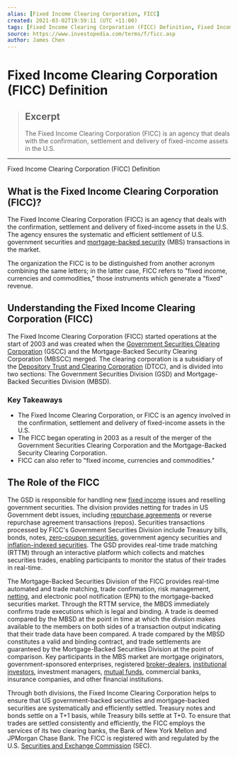 ```yaml
---
alias: [Fixed Income Clearing Corporation, FICC]
created: 2021-03-02T19:59:11 (UTC +11:00)
tags: [Fixed Income Clearing Corporation (FICC) Definition, Fixed Income Clearing Corporation (FICC) Definition]
source: https://www.investopedia.com/terms/f/ficc.asp
author: James Chen
---
```


# Fixed Income Clearing Corporation (FICC) Definition

> ## Excerpt
> The Fixed Income Clearing Corporation (FICC) is an agency that deals with the confirmation, settlement and delivery of fixed-income assets in the U.S.

---

Fixed Income Clearing Corporation (FICC) Definition
## What is the Fixed Income Clearing Corporation (FICC)?

The Fixed Income Clearing Corporation (FICC) is an agency that deals with the confirmation, settlement and delivery of fixed-income assets in the U.S. The agency ensures the systematic and efficient settlement of U.S. government securities and [mortgage-backed security](https://www.investopedia.com/terms/m/mbs.asp) (MBS) transactions in the market.

The organization the FICC is to be distinguished from another acronym combining the same letters; in the latter case, FICC refers to "fixed income, currencies and commodities," those instruments which generate a "fixed" revenue.

## Understanding the Fixed Income Clearing Corporation (FICC)

The Fixed Income Clearing Corporation (FICC) started operations at the start of 2003 and was created when the [Government Securities Clearing Corporation](https://www.investopedia.com/terms/g/gscc.asp) (GSCC) and the Mortgage-Backed Security Clearing Corporation (MBSCC) merged. The clearing corporation is a subsidiary of the [Depository Trust and Clearing Corporation](https://www.investopedia.com/terms/d/dtcc.asp) (DTCC), and is divided into two sections: The Government Securities Division (GSD) and Mortgage-Backed Securities Division (MBSD).

### Key Takeaways

-   The Fixed Income Clearing Corporation, or FICC is an agency involved in the confirmation, settlement and delivery of fixed-income assets in the U.S.
-   The FICC began operating in 2003 as a result of the merger of the Government Securities Clearing Corporation and the Mortgage-Backed Security Clearing Corporation.
-   FICC can also refer to "fixed income, currencies and commodities."

## The Role of the FICC

The GSD is responsible for handling new [fixed income](https://www.investopedia.com/terms/f/fixedincome.asp) issues and reselling government securities. The division provides netting for trades in US Government debt issues, including [repurchase agreements](https://www.investopedia.com/terms/r/repurchaseagreement.asp) or reverse repurchase agreement transactions (repos). Securities transactions processed by FICC's Government Securities Division include Treasury bills, bonds, notes, [zero-coupon securities](https://www.investopedia.com/terms/z/zero-couponbond.asp), government agency securities and [inflation-indexed securities](https://www.investopedia.com/terms/i/inflation-indexedsecurity.asp). The GSD provides real-time trade matching (RTTM) through an interactive platform which collects and matches securities trades, enabling participants to monitor the status of their trades in real-time.

The Mortgage-Backed Securities Division of the FICC provides real-time automated and trade matching, trade confirmation, risk management, [netting](https://www.investopedia.com/terms/n/netting.asp), and electronic pool notification (EPN) to the mortgage-backed securities market. Through the RTTM service, the MBDS immediately confirms trade executions which is legal and binding. A trade is deemed compared by the MBSD at the point in time at which the division makes available to the members on both sides of a transaction output indicating that their trade data have been compared. A trade compared by the MBSD constitutes a valid and binding contract, and trade settlements are guaranteed by the Mortgage-Backed Securities Division at the point of comparison. Key participants in the MBS market are mortgage originators, government-sponsored enterprises, registered [broker-dealers](https://www.investopedia.com/terms/b/broker-dealer.asp), [institutional investors](https://www.investopedia.com/terms/i/institutionalinvestor.asp), investment managers, [mutual funds](https://www.investopedia.com/terms/m/mutualfund.asp), commercial banks, insurance companies, and other financial institutions.

Through both divisions, the Fixed Income Clearing Corporation helps to ensure that US government-backed securities and mortgage-backed securities are systematically and efficiently settled. Treasury notes and bonds settle on a T+1 basis, while Treasury bills settle at T+0. To ensure that trades are settled consistently and efficiently, the FICC employs the services of its two clearing banks, the Bank of New York Mellon and JPMorgan Chase Bank. The FICC is registered with and regulated by the U.S. [Securities and Exchange Commission](https://www.investopedia.com/terms/s/sec.asp) (SEC).
